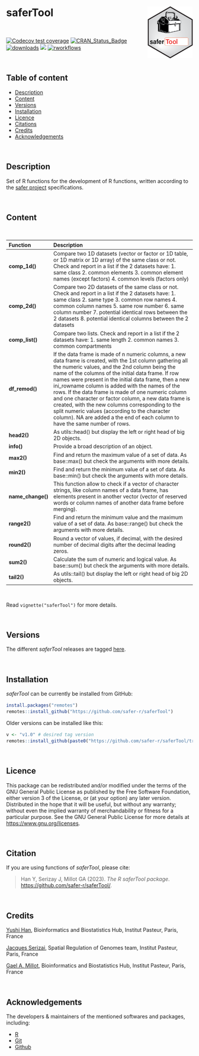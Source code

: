 
# saferTool <a href="">[<img src="man/figures/saferTool.png" align="right" height="140" />](https://safer-r.github.io/saferTool)</a>

<br />

<!-- badges: start -->

[![Codecov test coverage](https://codecov.io/github/safer-r/saferTool/coverage.svg?branch=master)](https://app.codecov.io/github/safer-r/saferTool?branch=master)
[![CRAN_Status_Badge](https://www.r-pkg.org/badges/version/saferTool)](https://cran.r-project.org/package=saferTool)
[![downloads](https://cranlogs.r-pkg.org/badges/saferTool)](https://www.rdocumentation.org/trends)
[![](https://img.shields.io/badge/license-GPL3.0-green.svg)](https://opensource.org/licenses/MITgpl-3-0)
[![rworkflows](https://github.com/safer-r/saferTool/actions/workflows/rworkflows.yml/badge.svg)](https://github.com/safer-r/saferTool/actions/workflows/rworkflows.yml)
<!-- badges: end -->

<br />

## Table of content

   - [Description](#description)
   - [Content](#content)
   - [Versions](#versions)
   - [Installation](#installation)
   - [Licence](#licence)
   - [Citations](#citations)
   - [Credits](#credits)
   - [Acknowledgements](#acknowledgements)

<br />

## Description

Set of R functions for the development of R functions, written according to the [safer project](https://github.com/safer-r) specifications.

<br />

## Content
<br />

| Function | Description |
| :--- | :--- |
| **comp_1d()** | Compare two 1D datasets (vector or factor or 1D table, or 1D matrix or 1D array) of the same class or not. Check and report in a list if the 2 datasets have: 1. same class 2. common elements 3. common element names (except factors) 4. common levels (factors only) |
| **comp_2d()** | Compare two 2D datasets of the same class or not. Check and report in a list if the 2 datasets have: 1. same class 2. same type 3. common row names 4. common column names 5. same row number 6. same column number 7. potential identical rows between the 2 datasets 8. potential identical columns between the 2 datasets |
| **comp_list()** | Compare two lists. Check and report in a list if the 2 datasets have: 1. same length 2. common names 3. common compartments |
| **df_remod()** | If the data frame is made of n numeric columns, a new data frame is created, with the 1st column gathering all the numeric values, and the 2nd column being the name of the columns of the initial data frame. If row names were present in the initial data frame, then a new ini_rowname column is added with the names of the rows. If the data frame is made of one numeric column and one character or factor column, a new data frame is created, with the new columns corresponding to the split numeric values (according to the character column). NA are added a the end of each column to have the same number of rows. |
| **head2()** | As utils::head() but display the left or right head of big 2D objects. |
| **info()** | Provide a broad description of an object. |
| **max2()** | Find and return the maximum value of a set of data. As base::max() but check the arguments with more details. |
| **min2()** | Find and return the minimum value of a set of data. As base::min() but check the arguments with more details.|
| **name_change()** | This function allow to check if a vector of character strings, like column names of a data frame, has elements present in another vector (vector of reserved words or column names of another data frame before merging). |
| **range2()** | Find and return the minimum value and the maximum value of a set of data. As base::range() but check the arguments with more details. |
| **round2()** | Round a vector of values, if decimal, with the desired number of decimal digits after the decimal leading zeros. |
| **sum2()** | Calculate the sum of numeric and logical value. As base::sum() but check the arguments with more details. |
| **tail2()** | As utils::tail() but display the left or right head of big 2D objects. |

<br />

Read `vignette("saferTool")` for more details.

<br />

## Versions

The different *saferTool* releases are tagged [here](https://github.com/safer-r/saferTool/tags).

<br />

## Installation

*saferTool* can be currently be installed from GitHub:

```r
install.packages("remotes")
remotes::install_github("https://github.com/safer-r/saferTool")
```

Older versions can be installed like this:

```r
v <- "v1.0" # desired tag version
remotes::install_github(paste0("https://github.com/safer-r/saferTool/tree/", v))
```

<br />

## Licence

This package can be redistributed and/or modified under the terms of the GNU General Public License as published by the Free Software Foundation, either version 3 of the License, or (at your option) any later version.
Distributed in the hope that it will be useful, but without any warranty; without even the implied warranty of merchandability or fitness for a particular purpose.
See the GNU General Public License for more details at https://www.gnu.org/licenses.

<br />

## Citation

If you are using functions of *saferTool*, please cite: 

> Han Y, Serizay J, Millot GA (2023). _The R saferTool package_.
> <https://github.com/safer-r/saferTool/>.

<br />

## Credits

[Yushi Han](https://github.com/yushiHn/), Bioinformatics and Biostatistics Hub, Institut Pasteur, Paris, France

[Jacques Serizai](https://github.com/js2264), Spatial Regulation of Genomes team, Institut Pasteur, Paris, France

[Gael A. Millot](https://github.com/gael-millot), Bioinformatics and Biostatistics Hub, Institut Pasteur, Paris, France

<br />

## Acknowledgements

The developers & maintainers of the mentioned softwares and packages, including:

- [R](https://www.r-project.org/)
- [Git](https://git-scm.com/)
- [Github](https://github.com/)





